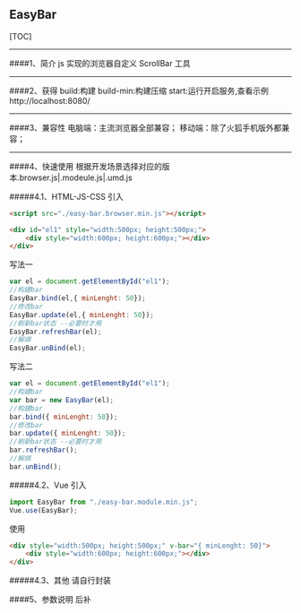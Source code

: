 ## EasyBar
[TOC]
***
####1、简介
js 实现的浏览器自定义 ScrollBar 工具
***
####2、获得
build:构建
build-min:构建压缩
start:运行开启服务,查看示例 http://localhost:8080/
***
####3、兼容性
电脑端：主流浏览器全部兼容；
移动端：除了火狐手机版外都兼容；
***
####4、快速使用
根据开发场景选择对应的版本.browser.js|.modeule.js|.umd.js

#####4.1、HTML-JS-CSS
引入
```html
<script src="./easy-bar.browser.min.js"></script>
```
```html
<div id="el1" style="width:500px; height:500px;">
    <div style="width:600px; height:600px;"></div>
</div>
```
写法一
```javascript
var el = document.getElementById("el1");
//构建bar
EasyBar.bind(el,{ minLenght: 50});
//修改bar
EasyBar.update(el,{ minLenght: 50});
//刷新bar状态 --必要时才用
EasyBar.refreshBar(el);
//解绑
EasyBar.unBind(el);
```
写法二
```javascript
var el = document.getElementById("el1");
//构建bar
var bar = new EasyBar(el);
//构建bar
bar.bind({ minLenght: 50});
//修改bar
bar.update({ minLenght: 50});
//刷新bar状态 --必要时才用
bar.refreshBar();
//解绑
bar.unBind();
```

#####4.2、Vue
引入
```javascript
import EasyBar from "./easy-bar.module.min.js";
Vue.use(EasyBar);
```
使用
```html
<div style="width:500px; height:500px;" v-bar="{ minLenght: 50}">
    <div style="width:600px; height:600px;"></div>
</div>
```

#####4.3、其他
请自行封装

####5、参数说明
后补

